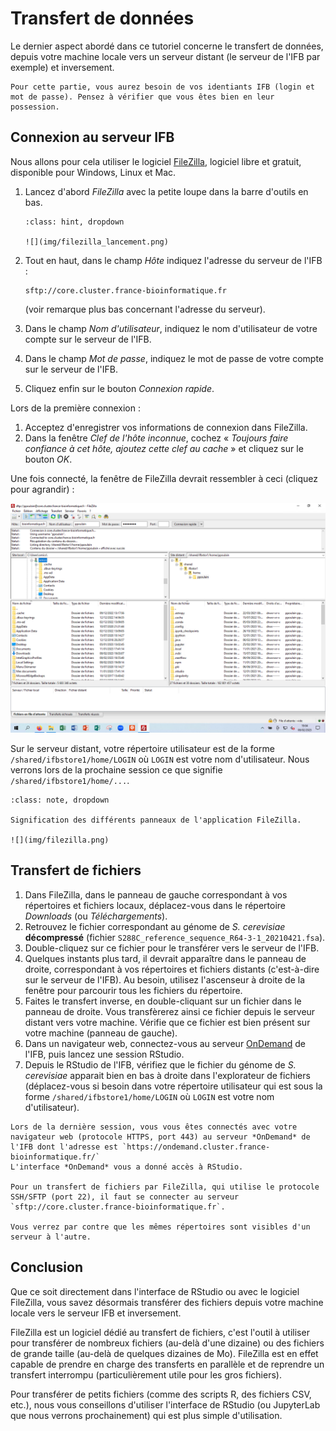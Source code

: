 # Transfert de données

Le dernier aspect abordé dans ce tutoriel concerne le transfert de données, depuis votre machine locale vers un serveur distant (le serveur de l'IFB par exemple) et inversement.

```{warning}
Pour cette partie, vous aurez besoin de vos identiants IFB (login et mot de passe). Pensez à vérifier que vous êtes bien en leur possession.
```


## Connexion au serveur IFB

Nous allons pour cela utiliser le logiciel [FileZilla](https://filezilla-project.org/), logiciel libre et gratuit, disponible pour Windows, Linux et Mac.

1. Lancez d'abord *FileZilla* avec la petite loupe dans la barre d'outils en bas.

    ```{admonition} Aide
    :class: hint, dropdown

    ![](img/filezilla_lancement.png)
    ```

1. Tout en haut, dans le champ *Hôte* indiquez l'adresse du serveur de l'IFB : 
    ```
    sftp://core.cluster.france-bioinformatique.fr
    ```
    (voir remarque plus bas concernant l'adresse du serveur).
1. Dans le champ *Nom d'utilisateur*, indiquez le nom d'utilisateur de votre compte sur le serveur de l'IFB.
1. Dans le champ *Mot de passe*, indiquez le mot de passe de votre compte sur le serveur de l'IFB.
1. Cliquez enfin sur le bouton *Connexion rapide*.

Lors de la première connexion : 

1. Acceptez d'enregistrer vos informations de connexion dans FileZilla.
2. Dans la fenêtre *Clef de l'hôte inconnue*, cochez « *Toujours faire confiance à cet hôte, ajoutez cette clef au cache* » et cliquez sur le bouton *OK*.

Une fois connecté, la fenêtre de FileZilla devrait ressembler à ceci (cliquez pour agrandir) :

<a href="img/filezilla_connexion_ifb.png"><img src="img/filezilla_connexion_ifb.png" alt="Fenêtre de connexion FileZilla" width="800"></a>

Sur le serveur distant, votre répertoire utilisateur est de la forme `/shared/ifbstore1/home/LOGIN` où `LOGIN` est votre nom d'utilisateur. Nous verrons lors de la prochaine session ce que signifie `/shared/ifbstore1/home/...`.

```{admonition} Complément d'information
:class: note, dropdown

Signification des différents panneaux de l'application FileZilla.

![](img/filezilla.png)
```


## Transfert de fichiers

1. Dans FileZilla, dans le panneau de gauche correspondant à vos répertoires et fichiers locaux, déplacez-vous dans le répertoire *Downloads* (ou *Téléchargements*).
1. Retrouvez le fichier correspondant au génome de *S. cerevisiae* **décompressé**
    (fichier `S288C_reference_sequence_R64-3-1_20210421.fsa`).
1. Double-cliquez sur ce fichier pour le transférer vers le serveur de l'IFB.
1. Quelques instants plus tard, il devrait apparaître dans le panneau de droite, correspondant à vos répertoires et fichiers distants (c'est-à-dire sur le serveur de l'IFB). Au besoin, utilisez l'ascenseur à droite de la fenêtre pour parcourir tous les fichiers du répertoire.
1. Faites le transfert inverse, en double-cliquant sur un fichier dans le panneau de droite. Vous transfèrerez ainsi ce fichier depuis le serveur distant vers votre machine. Vérifie que ce fichier est bien présent sur votre machine (panneau de gauche).
1. Dans un navigateur web, connectez-vous au serveur [OnDemand](https://ondemand.cluster.france-bioinformatique.fr/) de l'IFB, puis lancez une session RStudio.
1. Depuis le RStudio de l'IFB, vérifiez que le fichier du génome de *S. cerevisiae* apparait bien en bas à droite dans l'explorateur de fichiers (déplacez-vous si besoin dans votre répertoire utilisateur qui est sous la forme `/shared/ifbstore1/home/LOGIN` où `LOGIN` est votre nom d'utilisateur).

```{note}
Lors de la dernière session, vous vous êtes connectés avec votre navigateur web (protocole HTTPS, port 443) au serveur *OnDemand* de l'IFB dont l'adresse est `https://ondemand.cluster.france-bioinformatique.fr/`  
L'interface *OnDemand* vous a donné accès à RStudio.

Pour un transfert de fichiers par FileZilla, qui utilise le protocole SSH/SFTP (port 22), il faut se connecter au serveur `sftp://core.cluster.france-bioinformatique.fr`.

Vous verrez par contre que les mêmes répertoires sont visibles d'un serveur à l'autre.
```

## Conclusion

Que ce soit directement dans l'interface de RStudio ou avec le logiciel FileZilla, vous savez désormais transférer des fichiers depuis votre machine locale vers le serveur IFB et inversement.

FileZilla est un logiciel dédié au transfert de fichiers, c'est l'outil à utiliser pour transférer de nombreux fichiers (au-delà d'une dizaine) ou des fichiers de grande taille (au-delà de quelques dizaines de Mo). FileZilla est en effet capable de prendre en charge des transferts en parallèle et de reprendre un transfert interrompu (particulièrement utile pour les gros fichiers).

Pour transférer de petits fichiers (comme des scripts R, des fichiers CSV, etc.), nous vous conseillons d'utiliser l'interface de RStudio (ou JupyterLab que nous verrons prochainement) qui est plus simple d'utilisation.
```
